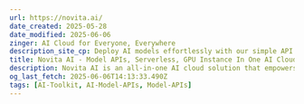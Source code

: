```yaml
---
url: https://novita.ai/
date_created: 2025-05-28
date_modified: 2025-06-06
zinger: AI Cloud for Everyone, Everywhere
description_site_cp: Deploy AI models effortlessly with our simple API. Build and scale on the most affordable, reliable GPU cloud.
title: Novita AI - Model APIs, Serverless, GPU Instance In One AI Cloud
description: Novita AI is an all-in-one AI cloud solution that empowers businesses with open-source model APIs, serverless GPUs, and on-demand GPU instances. Drive innovation and gain a competitive edge with the power of Novita AI.
og_last_fetch: 2025-06-06T14:13:33.490Z
tags: [AI-Toolkit, AI-Model-APIs, Model-APIs]
---
```



